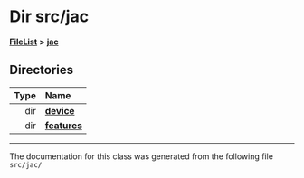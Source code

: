 

# Dir src/jac



[**FileList**](files.md) **>** [**jac**](dir_256037ad7d0c306238e2bc4f945d341d.md)














## Directories

| Type | Name |
| ---: | :--- |
| dir | [**device**](dir_7dcf813d97a5be213fa89559baaee677.md) <br> |
| dir | [**features**](dir_6f95e06b732314161804ab1ef73c9681.md) <br> |

























































------------------------------
The documentation for this class was generated from the following file `src/jac/`

